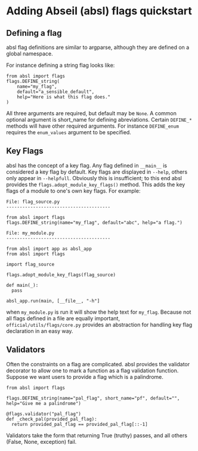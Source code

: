 # Adding Abseil (absl) flags quickstart
## Defining a flag
absl flag definitions are similar to argparse, although they are defined on a global namespace.

For instance defining a string flag looks like:
```$xslt
from absl import flags
flags.DEFINE_string(
    name="my_flag",
    default="a_sensible_default",
    help="Here is what this flag does."
)
```

All three arguments are required, but default may be `None`. A common optional argument is
short_name for defining abreviations. Certain `DEFINE_*` methods will have other required arguments.
For instance `DEFINE_enum` requires the `enum_values` argument to be specified.

## Key Flags
absl has the concept of a key flag. Any flag defined in `__main__` is considered a key flag by
default. Key flags are displayed in `--help`, others only appear in `--helpfull`. Obviously this
is insufficient; to this end absl provides the `flags.adopt_module_key_flags()` method. This adds
the key flags of a module to one's own key flags. For example:
```$xslt
File: flag_source.py
---------------------------------------

from absl import flags
flags.DEFINE_string(name="my_flag", default="abc", help="a flag.")
```

```$xslt
File: my_module.py
---------------------------------------

from absl import app as absl_app
from absl import flags

import flag_source

flags.adopt_module_key_flags(flag_source)

def main(_):
  pass

absl_app.run(main, [__file__, "-h"]
```

when `my_module.py` is run it will show the help text for `my_flag`. Because not all flags defined
in a file are equally important, `official/utils/flags/core.py` provides an abstraction for handling
key flag declaration in an easy way.

## Validators
Often the constraints on a flag are complicated. absl provides the validator decorator to allow
one to mark a function as a flag validation function. Suppose we want users to provide a flag
which is a palindrome.

```$xslt
from absl import flags

flags.DEFINE_string(name="pal_flag", short_name="pf", default="", help="Give me a palindrome")

@flags.validator("pal_flag")
def _check_pal(provided_pal_flag):
  return provided_pal_flag == provided_pal_flag[::-1]

```

Validators take the form that returning True (truthy) passes, and all others 
(False, None, exception) fail.
